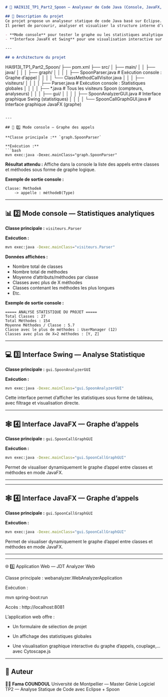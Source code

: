 
```markdown
# 🧩 HAI913I_TP1_Part2_Spoon — Analyseur de Code Java (Console, JavaFX, Swing)

## 📖 Description du projet
Ce projet propose un analyseur statique de code Java basé sur Eclipse.  
Il permet de parcourir, analyser et visualiser la structure interne d’un projet Java sous différentes formes :

- **Mode console** pour tester le graphe ou les statistiques analytiques en renseignant le chemin du projet via le code source.
- **Interface JavaFX et Swing** pour une visualisation interactive sur bureau.

---

## ⚙️ Architecture du projet

```

HAI913I_TP1_Part2_Spoon/
├── pom.xml
├── src/
│   ├── main/
│   │   ├── java/
│   │   │   ├── graph/
│   │   │   │   ├── SpoonParser.java            # Exécution console : Graphe d’appel
│   │   │   │   └── ClassMethodCallVisitor.java
│   │   │   ├── visiteurs/
│   │   │   │   ├── Parser.java                 # Exécution console : Statistiques globales
│   │   │   │   ├── *.java                      # Tous les visiteurs Spoon (compteurs, analyseurs)
│   │   │   ├── gui/
│   │   │   │   ├── SpoonAnalyzerGUI.java       # Interface graphique Swing (statistiques)
│   │   │   │   └── SpoonCallGraphGUI.java      # Interface graphique JavaFX (graphe)

````

---

## 🧪 1️⃣ Mode console — Graphe des appels

**Classe principale :** `graph.SpoonParser`  

**Exécution :**
```bash
mvn exec:java -Dexec.mainClass="graph.SpoonParser"
````

**Résultat attendu :**
Affiche dans la console la liste des appels entre classes et méthodes sous forme de graphe logique.

**Exemple de sortie console :**

```
Classe: MethodeA
    -> appelle : méthodeB(Type)
```

---

## 📊 2️⃣ Mode console — Statistiques analytiques

**Classe principale :** `visiteurs.Parser`

**Exécution :**

```bash
mvn exec:java -Dexec.mainClass="visiteurs.Parser"
```

**Données affichées :**

* Nombre total de classes
* Nombre total de méthodes
* Moyenne d’attributs/méthodes par classe
* Classes avec plus de X méthodes
* Classes contenant les méthodes les plus longues
* Etc.

**Exemple de sortie console :**

```
===== ANALYSE STATISTIQUE DU PROJET =====
Total Classes : 27
Total Méthodes : 154
Moyenne Méthodes / Classe : 5.7
Classe avec le plus de méthodes : UserManager (12)
Classes avec plus de X=2 méthodes : [Y, Z]
```

---

## 💻 3️⃣ Interface Swing — Analyse Statistique

**Classe principale :** `gui.SpoonAnalyzerGUI`

**Exécution :**

```bash
mvn exec:java -Dexec.mainClass="gui.SpoonAnalyzerGUI"
```

Cette interface permet d’afficher les statistiques sous forme de tableau, avec filtrage et visualisation directe.


---

## 🕸️ 4️⃣ Interface JavaFX — Graphe d’appels

**Classe principale :** `gui.SpoonCallGraphGUI`

**Exécution :**

```bash
mvn exec:java -Dexec.mainClass="gui.SpoonCallGraphGUI"
```

Permet de visualiser dynamiquement le graphe d’appel entre classes et méthodes en mode JavaFX.

---

---

## 🕸️ 4️⃣ Interface JavaFX — Graphe d’appels

**Classe principale :** `gui.SpoonCallGraphGUI`

**Exécution :**

```bash
mvn exec:java -Dexec.mainClass="gui.SpoonCallGraphGUI"
```

Permet de visualiser dynamiquement le graphe d’appel entre classes et méthodes en mode JavaFX.

---
---

🌐 5️⃣ Application Web — JDT Analyzer Web

Classe principale : webanalyzer.WebAnalyzerApplication

Exécution :

  mvn spring-boot:run

Accès : http://localhost:8081

L’application web offre :

* Un formulaire de sélection de projet

* Un affichage des statistiques globales

* Une visualisation graphique interactive du graphe d’appels, couplage,... avec Cytoscape.js
---

## 🧩 Auteur

👩‍💻 **Fama COUNDOUL**
Université de Montpellier — Master Génie Logiciel
TP2 — Analyse Statique de Code avec Eclipse + Spoon


